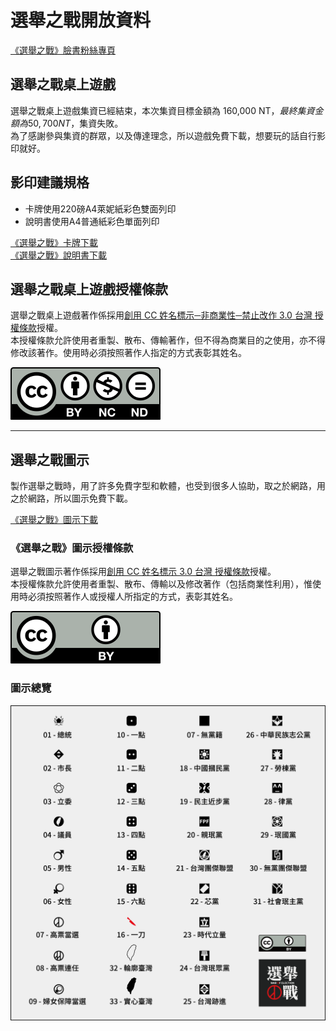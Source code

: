# 選舉之戰開放資料
[《選舉之戰》臉書粉絲專頁](https://www.facebook.com/WarofElection)  

## 選舉之戰桌上遊戲
選舉之戰桌上遊戲集資已經結束，本次集資目標金額為 160,000 NT$，最終集資金額為 50,700 NT$，集資失敗。  
為了感謝參與集資的群眾，以及傳達理念，所以遊戲免費下載，想要玩的話自行影印就好。  

## 影印建議規格
* 卡牌使用220磅A4萊妮紙彩色雙面列印  
* 說明書使用A4普通紙彩色單面列印  

[《選舉之戰》卡牌下載](/doc/220磅A4萊妮紙彩色雙面列印共43張.pdf)  
[《選舉之戰》說明書下載](/doc/A4普通紙彩色單面列印共2張.pdf)  

## 選舉之戰桌上遊戲授權條款
選舉之戰桌上遊戲著作係採用[創用 CC 姓名標示─非商業性─禁止改作 3.0 台灣 授權條款](https://creativecommons.org/licenses/by/3.0/tw/)授權。  
本授權條款允許使用者重製、散布、傳輸著作，但不得為商業目的之使用，亦不得修改該著作。使用時必須按照著作人指定的方式表彰其姓名。  

![by-nc-nd](/doc/by-nc-nd.svg)  

***

## 選舉之戰圖示
製作選舉之戰時，用了許多免費字型和軟體，也受到很多人協助，取之於網路，用之於網路，所以圖示免費下載。  

[《選舉之戰》圖示下載](/icon/icon_all.ai)

### 《選舉之戰》圖示授權條款

選舉之戰圖示著作係採用[創用 CC 姓名標示 3.0 台灣 授權條款](https://creativecommons.org/licenses/by/3.0/tw/)授權。  
本授權條款允許使用者重製、散布、傳輸以及修改著作（包括商業性利用），惟使用時必須按照著作人或授權人所指定的方式，表彰其姓名。  

![bycc](/doc/bycc.svg)  

### 圖示總覽
![index](/doc/icon_all.png)
